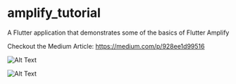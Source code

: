 # amplify_tutorial

A Flutter application that demonstrates some of the basics of Flutter Amplify

Checkout the Medium Article: https://medium.com/p/928ee1d99516

![Alt Text](https://cdn-images-1.medium.com/max/1000/1*9ixg2YgBlYBOazPIFVYz2g.gif)

![Alt Text](https://cdn-images-1.medium.com/max/1000/1*nkdmWcvJVX5RQM1T4UvOFg.gif)

